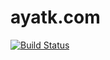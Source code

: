 # ayatk.com
[![Build Status](https://img.shields.io/travis/ayatk/ayatk.com/master.svg?style=for-the-badge&logo=travis)](https://travis-ci.org/ayatk/ayatk.com)
